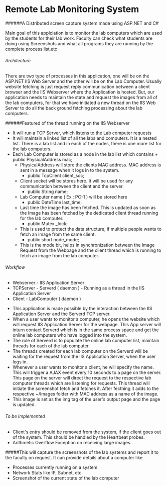# Remote Lab Monitoring System 
######A Distributed screen capture system made using ASP.NET and C#

Main goal of this applciation is to monitor the lab computers which are used by the students for their lab work. Faculty can check what students are doing using Screenshots and what all programs they are running by the complete process list,etc

###### Architecture
There are two type of processes in this application, one will be on the ASP.NET IIS Web Server and the other will be on the Lab Computer. Usually website fetching is just request reply communication between a client browser and the IIS Webserver where the Application is hosted. But, our application needs to maintain the state and request the images from all of the lab computers, for that we have initiated a new thread on the IIS Web Server to do all the back ground fetching processing about the lab computers.

######Featured of the thread running on the IIS Webserver
* It will run a TCP Server, which listens to the Lab computer requests
* It will maintain a linked list of all the labs and computers. It is a nested list. There is a lab list and in each of the nodes, there is one more list for the lab computers.
* Each Lab Computer is stored as a node in the lab list which contains
      +  public PhysicalAddress mac;
    + PhysicalAddress will store the clients MAC address. MAC address is sent in a message when it logs in to the system. 
      +  public TcpClient client_soc;
    + Client socket will be stores here. It will be used for any communication between the client and the server.
      +  public String name;
    + Lab Computer name ( Ex : PC-1 ) will be stored here
      +  public DateTime last_time;
    + Last time the image has been fetched. This is updated as soon as the Image has been fetched by the dedicated client thread running for the lab computer.
      +  public Mutex _lock;
    + This is used to protect the data structure, if multiple people wants to fetch an image from the same client.
      +  public short node_mode;
    + This is the mode bit, helps in synchronization between the Image Request from the Webpage and the client thread which is running to fetch an image from the lab computer.

###### Workflow 
+ Webserver - IIS Application Server   
+ TCPServer - Serverd ( daemon )  - Running as a thread in the IIS Application Server   
+ Client - LabComputer ( daemon )

* This application is made possible by the interaction between the IIS Application Server and the Serverd TCP server.
* When a user wants to monitor a computer, he opens the website which will request IIS Application Server for the webpage. This App server will inturn contact Serverd which is in the same process space and get the online lab computers who have logged into the system.
* The role of Serverd is to populate the online lab computer list, maintain threads for each of the lab computer.
* The threads created for each lab computer on the Serverd will be waiting for the request from the IIS Application Server, when the user logs in.
* Whenever a user wants to monitor a client, he will specify the name. This will trigger a AJAX event every 10 seconds to a page on the server. This page on the server will direct the request to the respective lab computer threads which are listening for requests. This thread will initiate the screenshot fetch and fetches it. After fecthing it adds to the respective ~/Images folder with MAC address as a name of the image.
* This image is set as the img tag of the user's output page and the page is updated.

###### To be Implemented
* Client's entry should be removed from the system, if the client goes out of the system. This should be handled by the Heartbeat probes.
* Arithmetic Overflow Exception on receiving large images.  

#####This will capture the screenshots of the lab systems and report it to the faculty on request. It can provide details about a computer like
  + Processes currently running on a system
  + Network Stats like IP, Subnet, etc
  + Screenshot of the current state of the lab computer
